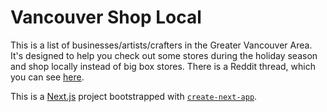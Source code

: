 # Vancouver Shop Local

This is a list of businesses/artists/crafters in the Greater Vancouver Area. It's designed to help you check out some stores during the holiday season and shop locally instead of big box stores. There is a Reddit thread, which you can see [here](https://www.reddit.com/r/vancouver/comments/qfxtlw/rvancouver_shop_local_holiday_guide_2021/).

This is a [Next.js](https://nextjs.org/) project bootstrapped with [`create-next-app`](https://github.com/vercel/next.js/tree/canary/packages/create-next-app).
